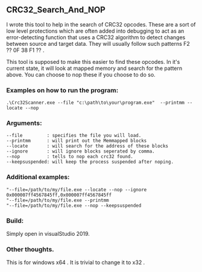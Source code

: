 ## CRC32_Search_And_NOP

I wrote this tool to help in the search of CRC32 opcodes. These are a sort of low
level protections which are often added into debugging to act as an error-detecting
function that uses a CRC32 algorithm to detect changes between source and target data.
They will usually follow such patterns F2 ?? 0F 38 F1 ?? .


This tool is supposed to make this easier to find these opcodes. In it's current
state, it will look at mapped memory and search for the pattern above. You can
choose to nop these if you choose to do so.

### Examples on how to run the program:

```
.\Crc32Scanner.exe --file "c:\path\to\your\program.exe"  --printmm --locate --nop
```

### Arguments:
```
--file         : specifies the file you will load.
--printmm      : will print out the Memmapped blocks
--locate       : will search for the address of these blocks
--ignore       : will ignore blocks seperated by comma.
--nop          : tells to nop each crc32 found.
--keepsuspended: will keep the process suspended after noping.
```


### Additional examples:
 ```
"--file=/path/to/my/file.exe --locate --nop --ignore 0x000007ff4567845ff,0x000007ff4567845ff
"--file=/path/to/my/file.exe --printmm
"--file=/path/to/my/file.exe --nop --keepsuspended
```

### Build:
Simply open in visualStudio 2019.

### Other thoughts.
This is for windows x64 . It is trivial to change it to x32 .
